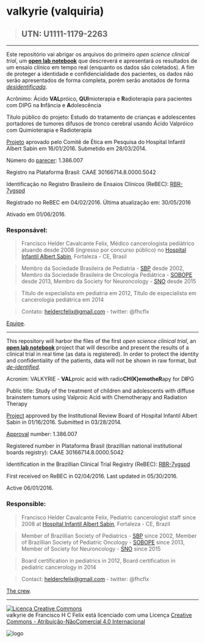 # valkyrie (valquiria)

> ## UTN: U1111-1179-2263

-----------------------
Este repositório vai abrigar os arquivos do primeiro *open science clinical trial*, um [**open lab notebook**](https://en.wikipedia.org/wiki/Open_notebook_science) que descreverá e apresentará os resultados de um ensaio clínico em tempo real (enquanto os dados são coletados). A fim de proteger a identidade e confidencialidade dos pacientes, os dados não serão apresentados de forma completa, porém serão anotados de forma [*desidentificada*](https://en.wikipedia.org/wiki/De-identification).

Acrônimo: Ácido **VAL**próico, **QUI**mioterapia e **R**adioterapia para pacientes com DIPG na **I**nfância e **A**dolescência

Título público do projeto: Estudo do tratamento de crianças e adolescentes portadores de tumores difusos de tronco cerebral usando Ácido Valpróico com Quimioterapia e Radioterapia

[Projeto](project/README.md) aprovado pelo Comitê de Ética em Pesquisa do Hospital Infantil Albert Sabin em 16/01/2016. Submetido em 28/03/2014.

Número do [parecer](ethics/README.md): 1.386.007

Registro na Plataforma Brasil: CAAE 30166714.8.0000.5042

Identificação no Registro Brasileiro de Ensaios Clínicos (ReBEC): [RBR-7ygspd](http://www.ensaiosclinicos.gov.br/rg/RBR-7ygspd/)

Registrado no ReBEC em 04/02/2016. Última atualização em: 30/05/2016

Ativado em 01/06/2016.

### Responsável: 
> Francisco Helder Cavalcante Felix,
> Médico cancerologista pediátrico
> atuando desde 2008 (ingresso por concurso público) no [Hospital Infantil Albert Sabin](http://www.hias.ce.gov.br), Fortaleza - CE, Brasil

> Membro da Sociedade Brasileira de Pediatria - [SBP](http://www.sbp.com.br) desde 2002,
> Membro da Sociedade Brasileira de Oncología Pediátrica - [SOBOPE](http://www.sobope.org.br) desde 2013,
> Membro da Society for Neuroncology - [SNO](http://soc-neuro-onc.org) desde 2015

> Título de especialista em pediatria em 2012,
> Título de especialista em cancerologia pediátrica em 2014

> Contato: heldercfelix@gmail.com - twitter: @fhcflx

[Equipe](crew/README.md).

-------------------------------
This repository will harbor the files of the first *open science clinical trial*, an [**open lab notebook**](https://en.wikipedia.org/wiki/Open_notebook_science) project that will describe and present the results of a clinical trial in real time (as data is registered). In order to protect the identity and confidentiality of the patients, data will not be shown in raw format, but [*de-identified*](https://en.wikipedia.org/wiki/De-identification).

Acronim: VALKYRIE - **VAL**proic acid with radio**CH(K)**emothe**R**apy for D**I**PG

Public title: Study of the treatment of children and adolescents with diffuse brainstem tumors using Valproic Acid with Chemotherapy and Radiation Therapy

[Project](project/README.md) approved by the Institutional Review Board of Hospital Infantil Albert Sabin in 01/16/2016. Submitted in 03/28/2014.

[Approval](ethics/README.md) number: 1.386.007

Registered number in Plataforma Brasil (brazillian national institutional boards registry): CAAE 30166714.8.0000.5042

Identification in the Brazillian Clinical Trial Registry (ReBEC): [RBR-7ygspd](http://www.ensaiosclinicos.gov.br/rg/RBR-7ygspd/)

First received on ReBEC in 02/04/2016. Last updated in 05/30/2016.

Active 06/01/2016.

### Responsible: 
> Francisco Helder Cavalcante Felix,
> Pediatric cancerologist
> staff since 2008 at [Hospital Infantil Albert Sabin](http://www.hias.ce.gov.br), Fortaleza - CE, Brazil

> Member of Brazillian Society of Pediatrics - [SBP](http://www.sbp.com.br) since 2002,
> Member of Brazillian Society of Pediatric Oncology - [SOBOPE](http://www.sobope.org.br) since 2013,
> Member of Society for Neuroncology - [SNO](http://soc-neuro-onc.org) since 2015

> Board certification in pediatrics in 2012,
> Board certification in pediatric cancerology in 2014

> Contact: heldercfelix@gmail.com - twitter: @fhcflx

[The crew](crew/README.md).

---------------------------------
<a rel="license" href="http://creativecommons.org/licenses/by-nc/4.0/"><img alt="Licença Creative Commons" style="border-width:0" src="https://i.creativecommons.org/l/by-nc/4.0/88x31.png" /></a><br /><span xmlns:dct="http://purl.org/dc/terms/" href="http://purl.org/dc/dcmitype/Text" property="dct:title" rel="dct:type">valkyrie</span> de <span xmlns:cc="http://creativecommons.org/ns#" property="cc:attributionName">Francisco H C Felix</span> está licenciado com uma Licença <a rel="license" href="http://creativecommons.org/licenses/by-nc/4.0/">Creative Commons - Atribuição-NãoComercial 4.0 Internacional</a>

![logo](https://github.com/fhcflx/valkyrie/blob/master/opennsSCI.png)
